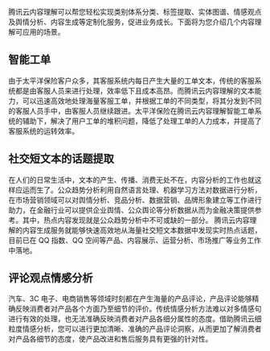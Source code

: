 腾讯云内容理解可以帮您轻松实现类别体系分类、标签提取、实体图谱、情感观点及舆情分析、内容生成等定制化服务，促进业务成长。下面将为您介绍几个内容理解可应用的场景。

## 智能工单
由于太平洋保险客户众多，其客服系统内每日产生大量的工单文本，传统的客服系统都是由客服人员来进行处理，效率低下且成本高昂。而腾讯云内容理解的文本能力，可以迅速高效地处理海量客服工单，并根据工单的不同类型，将其分发到不同的客服人员手中，由客服人员继续跟进。太平洋保险在腾讯云内容理解智能工单系统的辅助下，解决了用户工单的堆积问题，降低了处理工单的人力成本，并提高了客服系统的运转效率。

## 社交短文本的话题提取
在人们的日常生活中，文本的产生、传播、消费无处不在，内容分析的工作也就这样应运而生了。公众趋势分析利用自然语言处理、机器学习方法对数据进行分析，在市场营销领域可以对舆情分析、竞品分析、数据营销、品牌形象建立等工作进行助力，在金融行业可以提供企业舆情、公众舆论等分析数据从而为金融决策提供参考。其中，热点内容发现就是公众趋势分析中不可或缺的一部分。
腾讯云内容理解的内容生成服务就能够快速高效地从海量社交短文本数据中发现实时热点话题，目前已在 QQ 指数、QQ 空间等产品、内容展示、运营分析、市场推广等业务工作中落地。

## 评论观点情感分析
汽车、3C 电子、电商销售等领域时刻都在产生海量的产品评论，产品评论能够精确反映消费者对产品各个方面乃至细节的评价。传统情感分析方法难以对多情感句进行有效的处理，也无法准确反映消费者对产品各细分属性的态度。借助腾讯云细粒度情感分析，您可以进行更加清晰、准确的产品评论洞察，从而更加了解消费者对产品各细节的态度，使产品改进和售后服务具有更强的针对性。
